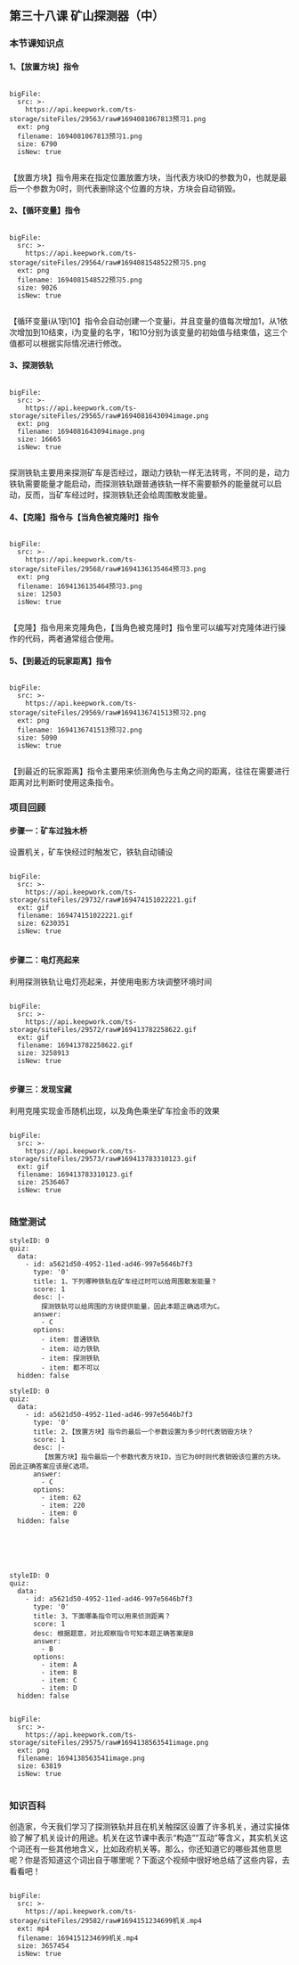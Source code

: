 

## 第三十八课 矿山探测器（中）
### 本节课知识点
#### 1、【放置方块】指令
 
 
```@BigFile

bigFile:
  src: >-
    https://api.keepwork.com/ts-storage/siteFiles/29563/raw#1694081067813预习1.png
  ext: png
  filename: 1694081067813预习1.png
  size: 6790
  isNew: true
          
```



【放置方块】指令用来在指定位置放置方块，当代表方块ID的参数为0，也就是最后一个参数为0时，则代表删除这个位置的方块，方块会自动销毁。
 
#### 2、【循环变量】指令
 
 
```@BigFile

bigFile:
  src: >-
    https://api.keepwork.com/ts-storage/siteFiles/29564/raw#1694081548522预习5.png
  ext: png
  filename: 1694081548522预习5.png
  size: 9026
  isNew: true
          
```


【循环变量i从1到10】指令会自动创建一个变量i，并且变量的值每次增加1，从1依次增加到10结束，i为变量的名字，1和10分别为该变量的初始值与结束值，这三个值都可以根据实际情况进行修改。

#### 3、探测铁轨
 
 
```@BigFile

bigFile:
  src: >-
    https://api.keepwork.com/ts-storage/siteFiles/29565/raw#1694081643094image.png
  ext: png
  filename: 1694081643094image.png
  size: 16665
  isNew: true
          
```

探测铁轨主要用来探测矿车是否经过，跟动力铁轨一样无法转弯，不同的是，动力铁轨需要能量才能启动，而探测铁轨跟普通铁轨一样不需要额外的能量就可以启动，反而，当矿车经过时，探测铁轨还会给周围散发能量。

#### 4、【克隆】指令与【当角色被克隆时】指令
 
 
```@BigFile

bigFile:
  src: >-
    https://api.keepwork.com/ts-storage/siteFiles/29568/raw#1694136135464预习3.png
  ext: png
  filename: 1694136135464预习3.png
  size: 12503
  isNew: true
          
```


【克隆】指令用来克隆角色，【当角色被克隆时】指令里可以编写对克隆体进行操作的代码，两者通常组合使用。

#### 5、【到最近的玩家距离】指令
 
```@BigFile

bigFile:
  src: >-
    https://api.keepwork.com/ts-storage/siteFiles/29569/raw#1694136741513预习2.png
  ext: png
  filename: 1694136741513预习2.png
  size: 5090
  isNew: true
          
```


【到最近的玩家距离】指令主要用来侦测角色与主角之间的距离，往往在需要进行距离对比判断时使用这条指令。

### 项目回顾

#### 步骤一：矿车过独木桥
设置机关，矿车快经过时触发它，铁轨自动铺设
 
```@BigFile

bigFile:
  src: >-
    https://api.keepwork.com/ts-storage/siteFiles/29732/raw#169474151022221.gif
  ext: gif
  filename: 169474151022221.gif
  size: 6230351
  isNew: true
          
```


 
 
 






#### 步骤二：电灯亮起来
利用探测铁轨让电灯亮起来，并使用电影方块调整环境时间
 

```@BigFile

bigFile:
  src: >-
    https://api.keepwork.com/ts-storage/siteFiles/29572/raw#169413782258622.gif
  ext: gif
  filename: 169413782258622.gif
  size: 3258913
  isNew: true
          
```

 

 
 

 

#### 步骤三：发现宝藏

利用克隆实现金币随机出现，以及角色乘坐矿车捡金币的效果

 
```@BigFile

bigFile:
  src: >-
    https://api.keepwork.com/ts-storage/siteFiles/29573/raw#169413783310123.gif
  ext: gif
  filename: 169413783310123.gif
  size: 2536467
  isNew: true
          
```


 
 

 
 

### 随堂测试


```@Quiz
styleID: 0
quiz:
  data:
    - id: a5621d50-4952-11ed-ad46-997e5646b7f3
      type: '0'
      title: 1、下列哪种铁轨在矿车经过时可以给周围散发能量？
      score: 1
      desc: |-
        探测铁轨可以给周围的方块提供能量，因此本题正确选项为C。
      answer:
        - C
      options:
        - item: 普通铁轨
        - item: 动力铁轨
        - item: 探测铁轨
        - item: 都不可以
  hidden: false

```


```@Quiz
styleID: 0
quiz:
  data:
    - id: a5621d50-4952-11ed-ad46-997e5646b7f3
      type: '0'
      title: 2、【放置方块】指令的最后一个参数设置为多少时代表销毁方块？
      score: 1
      desc: |-
        【放置方块】指令最后一个参数代表方块ID，当它为0时则代表销毁该位置的方块。因此正确答案应该是C选项。
      answer:
        - C
      options:
        - item: 62
        - item: 220
        - item: 0
  hidden: false






```
```@Quiz
styleID: 0
quiz:
  data:
    - id: a5621d50-4952-11ed-ad46-997e5646b7f3
      type: '0'
      title: 3、下面哪条指令可以用来侦测距离？
      score: 1
      desc: 根据题意，对比观察指令可知本题正确答案是B
      answer:
        - B
      options:
        - item: A
        - item: B
        - item: C
        - item: D
  hidden: false

```


```@BigFile

bigFile:
  src: >-
    https://api.keepwork.com/ts-storage/siteFiles/29575/raw#1694138563541image.png
  ext: png
  filename: 1694138563541image.png
  size: 63819
  isNew: true
          
```






### 知识百科
创造家，今天我们学习了探测铁轨并且在机关触探区设置了许多机关，通过实操体验了解了机关设计的用途。机关在这节课中表示“构造”“互动”等含义，其实机关这个词还有一些其他地含义，比如政府机关等。那么，你还知道它的哪些其他意思呢？你是否知道这个词出自于哪里呢？下面这个视频中很好地总结了这些内容，去看看吧！


```@BigFile

bigFile:
  src: >-
    https://api.keepwork.com/ts-storage/siteFiles/29582/raw#1694151234699机关.mp4
  ext: mp4
  filename: 1694151234699机关.mp4
  size: 3657454
  isNew: true
          
```